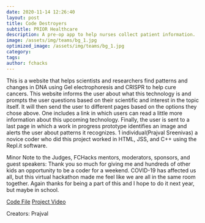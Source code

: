 ```yaml
---
date: 2020-11-14 12:26:40
layout: post
title: Code Destroyers
subtitle: PRIOR Healthcare
description: A pre-op app to help nurses collect patient information.
image: /assets/img/teams/bg_1.jpg
optimized_image: /assets/img/teams/bg_1.jpg
category:
tags:
author: fchacks
---
```


This is a website that helps scientists and researchers find patterns and changes in DNA using Gel electrophoresis and CRISPR  to help cure cancers. This website informs the user about what this technology is and prompts the user questions based on their scientific and interest in the topic itself. It will then send the user to different pages based on the options they chose above. One includes a link in which users can read a little more information about this upcoming technology. Finally, the user is sent to a last page in which a work in progress prototype identifies an image and alerts the user about patterns it recognizes. 1 individual(Prajval Sreenivas) a novice coder who did this project worked in HTML, JSS, and C++ using the Repl.it software.


Minor Note to the Judges, FCHacks mentors, moderators, sponsors, and guest speakers: Thank you so much for giving me and hundreds of other kids an opportunity to be a coder for a weekend. COVID-19 has affected us all, but this virtual hackathon made me feel like we are all in the same room together. Again thanks for being a part of this and I hope to do it next year, but maybe in school.


<a href="https://drive.google.com/drive/folders/1wyyPgZAa-1aqLxSZ77E2AnY1QtDp8JVq?usp=sharing">Code File</a>
<a href="https://drive.google.com/file/d/1BPPsWwgEDcn1DhnrW4H6rOPHnk95Hl-F/view?usp=sharing">Project Video</a>

Creators: Prajval

